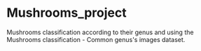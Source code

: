 # Mushrooms_project

Mushrooms classification according to their genus and using the Mushrooms classification - Common genus's images dataset.
